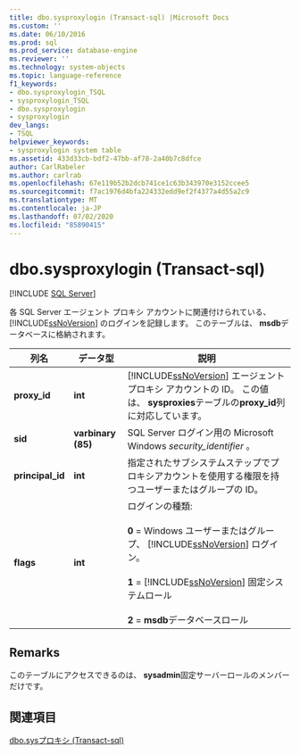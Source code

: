 ```yaml
---
title: dbo.sysproxylogin (Transact-sql) |Microsoft Docs
ms.custom: ''
ms.date: 06/10/2016
ms.prod: sql
ms.prod_service: database-engine
ms.reviewer: ''
ms.technology: system-objects
ms.topic: language-reference
f1_keywords:
- dbo.sysproxylogin_TSQL
- sysproxylogin_TSQL
- dbo.sysproxylogin
- sysproxylogin
dev_langs:
- TSQL
helpviewer_keywords:
- sysproxylogin system table
ms.assetid: 433d33cb-bdf2-47bb-af78-2a40b7c8dfce
author: CarlRabeler
ms.author: carlrab
ms.openlocfilehash: 67e119b52b2dcb741ce1c63b343970e3152ccee5
ms.sourcegitcommit: f7ac1976d4bfa224332edd9ef2f4377a4d55a2c9
ms.translationtype: MT
ms.contentlocale: ja-JP
ms.lasthandoff: 07/02/2020
ms.locfileid: "85890415"
---
```

# <a name="dbosysproxylogin-transact-sql"></a>dbo.sysproxylogin (Transact-sql)
[!INCLUDE [SQL Server](../../includes/applies-to-version/sqlserver.md)]

  各 SQL Server エージェント プロキシ アカウントに関連付けられている、[!INCLUDE[ssNoVersion](../../includes/ssnoversion-md.md)] のログインを記録します。 このテーブルは、 **msdb**データベースに格納されます。  
  
|列名|データ型|説明|  
|-----------------|---------------|-----------------|  
|**proxy_id**|**int**|[!INCLUDE[ssNoVersion](../../includes/ssnoversion-md.md)] エージェント プロキシ アカウントの ID。 この値は、 **sysproxies**テーブルの**proxy_id**列に対応しています。|  
|**sid**|**varbinary (85)**|SQL Server ログイン用の Microsoft Windows *security_identifier* 。|  
|**principal_id**|**int**|指定されたサブシステムステップでプロキシアカウントを使用する権限を持つユーザーまたはグループの ID。|  
|**flags**|**int**|ログインの種類:<br /><br /> **0** = Windows ユーザーまたはグループ、 [!INCLUDE[ssNoVersion](../../includes/ssnoversion-md.md)] ログイン。<br /><br /> **1**  =  [!INCLUDE[ssNoVersion](../../includes/ssnoversion-md.md)] 固定システムロール<br /><br /> **2**  = **msdb**データベースロール|  
  
## <a name="remarks"></a>Remarks  
 このテーブルにアクセスできるのは、 **sysadmin**固定サーバーロールのメンバーだけです。  
  
## <a name="see-also"></a>関連項目  
 [dbo.sysプロキシ &#40;Transact-sql&#41;](../../relational-databases/system-tables/dbo-sysproxies-transact-sql.md)  
  
  
